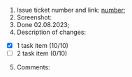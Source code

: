 1. Issue ticket number and link: [number]();
2. Screenshot:
3. Done 02.08.2023;
4. Description of changes:
  - [x] 1 task item (10/10)
  - [ ] 2 task item (0/10)
5. Сomments:
